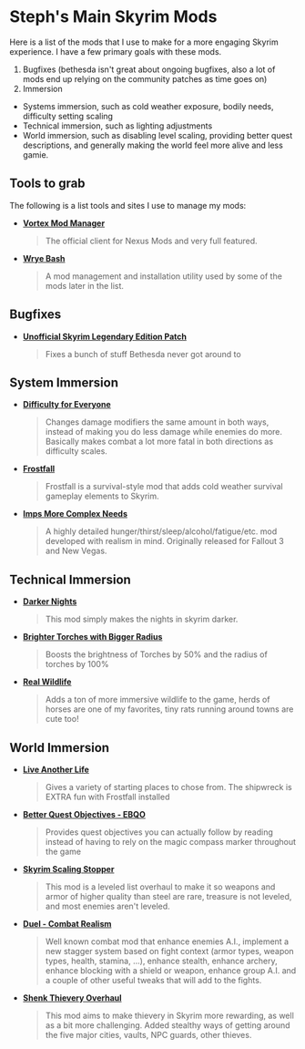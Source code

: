 # Steph's Main Skyrim Mods

Here is a list of the mods that I use to make for a more engaging Skyrim experience. I have a few primary goals with these mods.

1. Bugfixes (bethesda isn't great about ongoing bugfixes, also a lot of mods end up relying on the community patches as time goes on)
2. Immersion  
  * Systems immersion, such as cold weather exposure, bodily needs, difficulty setting scaling
  * Technical immersion, such as lighting adjustments
  * World immersion, such as disabling level scaling, providing better quest descriptions, and generally making the world feel more alive and less gamie.

## Tools to grab

The following is a list tools and sites I use to manage my mods:

* [**Vortex Mod Manager**](https://www.nexusmods.com/about/vortex/)  
  > The official client for Nexus Mods and very full featured.
* [**Wrye Bash**](https://www.nexusmods.com/skyrim/mods/1840)  
  > A mod management and installation utility used by some of the mods later in the list.

## Bugfixes

* [**Unofficial Skyrim Legendary Edition Patch**](https://www.nexusmods.com/skyrim/mods/71214)  
  > Fixes a bunch of stuff Bethesda never got around to

## System Immersion

* [**Difficulty for Everyone**](https://steamcommunity.com/sharedfiles/filedetails/?id=20892)  
  > Changes damage modifiers the same amount in both ways, instead of making you do less damage while enemies do more. Basically makes combat a lot more fatal in both directions as difficulty scales.
* [**Frostfall**](https://www.nexusmods.com/skyrim/mods/11163)  
  > Frostfall is a survival-style mod that adds cold weather survival gameplay elements to Skyrim.
* [**Imps More Complex Needs**](https://www.nexusmods.com/skyrim/mods/10639)  
  > A highly detailed hunger/thirst/sleep/alcohol/fatigue/etc. mod developed with realism in mind. Originally released for Fallout 3 and New Vegas.

## Technical Immersion

* [**Darker Nights**](https://www.nexusmods.com/skyrim/mods/88476)  
  > This mod simply makes the nights in skyrim darker.
* [**Brighter Torches with Bigger Radius**](https://www.nexusmods.com/skyrim/mods/32156)  
  > Boosts the brightness of Torches by 50% and the radius of torches by 100%
* [**Real Wildlife**](https://www.nexusmods.com/skyrim/mods/9778)  
  > Adds a ton of more immersive wildlife to the game, herds of horses are one of my favorites, tiny rats running around towns are cute too!

## World Immersion

* [**Live Another Life**](https://www.nexusmods.com/skyrim/mods/9557)  
  > Gives a variety of starting places to chose from. The shipwreck is EXTRA fun with Frostfall installed
* [**Better Quest Objectives - EBQO**](https://www.nexusmods.com/skyrim/mods/32695)  
  > Provides quest objectives you can actually follow by reading instead of having to rely on the magic compass marker throughout the game
* [**Skyrim Scaling Stopper**](https://www.nexusmods.com/skyrim/mods/9857)  
  > This mod is a leveled list overhaul to make it so weapons and armor of higher quality than steel are rare, treasure is not leveled, and most enemies aren't leveled.
* [**Duel - Combat Realism**](https://www.nexusmods.com/skyrim/mods/2700/)  
  > Well known combat mod that enhance enemies A.I., implement a new stagger system based on fight context (armor types, weapon types, health, stamina, ...), enhance stealth, enhance archery, enhance blocking with a shield or weapon, enhance group A.I. and a couple of other useful tweaks that will add to the fights.
* [**Shenk Thievery Overhaul**](https://www.nexusmods.com/skyrim/mods/10336)  
  > This mod aims to make thievery in Skyrim more rewarding, as well as a bit more challenging. Added stealthy ways of getting around the five major cities, vaults, NPC guards, other thieves.
